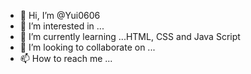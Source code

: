 - 👋 Hi, I’m @Yui0606
- 👀 I’m interested in ...
- 🌱 I’m currently learning ...HTML, CSS and Java Script
- 💞️ I’m looking to collaborate on ...
- 📫 How to reach me ...

<!---
Yui0606/Yui0606 is a ✨ special ✨ repository because its `README.md` (this file) appears on your GitHub profile.
You can click the Preview link to take a look at your changes.
--->
